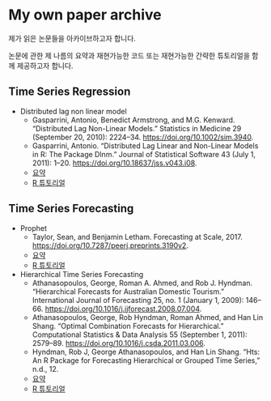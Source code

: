 # My own paper archive
제가 읽은 논문들을 아카이브하고자 합니다. 

논문에 관한 제 나름의 요약과 재현가능한 코드 또는 재현가능한 간략한 튜토리얼을 함께 제공하고자 합니다.

## Time Series Regression
- Distributed lag non linear model
  - Gasparrini, Antonio, Benedict Armstrong, and M.G. Kenward. “Distributed Lag Non-Linear Models.” Statistics in Medicine 29 (September 20, 2010): 2224–34. https://doi.org/10.1002/sim.3940.
  - Gasparrini, Antonio. “Distributed Lag Linear and Non-Linear Models in R: The Package Dlnm.” Journal of Statistical Software 43 (July 1, 2011): 1–20. https://doi.org/10.18637/jss.v043.i08.
  - [요약](https://be-favorite.tistory.com/80)
  - [R 튜토리얼](https://be-favorite.github.io/Multiple_timeseries/DLNMs/Tutorials_DLNMs.html)

## Time Series Forecasting
- Prophet
  - Taylor, Sean, and Benjamin Letham. Forecasting at Scale, 2017. https://doi.org/10.7287/peerj.preprints.3190v2.
  - [요약](https://be-favorite.tistory.com/64)
  - [R 튜토리얼](https://be-favorite.github.io/Tutorial_prophet/Report.html)
- Hierarchical Time Series Forecasting
  - Athanasopoulos, George, Roman A. Ahmed, and Rob J. Hyndman. “Hierarchical Forecasts for Australian Domestic Tourism.” International Journal of Forecasting 25, no. 1 (January 1, 2009): 146–66. https://doi.org/10.1016/j.ijforecast.2008.07.004.
  - Athanasopoulos, George, Rob Hyndman, Roman Ahmed, and Han Lin Shang. “Optimal Combination Forecasts for Hierarchical.” Computational Statistics & Data Analysis 55 (September 1, 2011): 2579–89. https://doi.org/10.1016/j.csda.2011.03.006.
  - Hyndman, Rob J, George Athanasopoulos, and Han Lin Shang. “Hts: An R Package for Forecasting Hierarchical or Grouped Time Series,” n.d., 12.
  - [요약](https://be-favorite.tistory.com/60?category=928223)
  - [R 튜토리얼](https://otexts.com/fpp3/hts.html)




  
